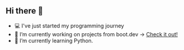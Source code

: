 ## Hi there 👋

- 💻 I've just started my programming journey
- 🔭 I’m currently working on projects from boot.dev -> <a href="https://www.boot.dev?bannerlord=tornstudent01">Check it out!</a>
- 🌱 I’m currently learning Python.


